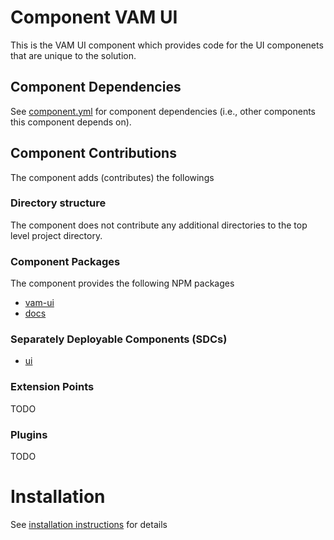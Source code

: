 # Component VAM UI

This is the VAM UI component which provides code for the UI componenets that are unique to the solution.

## Component Dependencies

See [component.yml](./component.yml) for component dependencies (i.e., other components this component depends on).

## Component Contributions

The component adds (contributes) the followings

### Directory structure

The component does not contribute any additional directories to the top level project directory.

### Component Packages

The component provides the following NPM packages
- [vam-ui](./packages/base-ui/README.md)
- [docs](./packages/docs/README.md)

### Separately Deployable Components (SDCs)

- [ui](assets/main/solution/ui/README.md)

### Extension Points

TODO

### Plugins

TODO

# Installation

See [installation instructions](./INSTALLATION.md) for details
